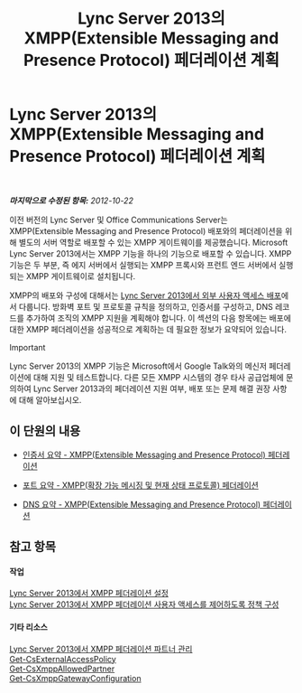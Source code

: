 ﻿---
title: Lync Server 2013의 XMPP(Extensible Messaging and Presence Protocol) 페더레이션 계획
TOCTitle: Lync Server 2013의 XMPP(Extensible Messaging and Presence Protocol) 페더레이션 계획
ms:assetid: 952b33e2-1f58-4831-9a39-1dfec2a316ad
ms:mtpsurl: https://technet.microsoft.com/ko-kr/library/JJ205107(v=OCS.15)
ms:contentKeyID: 49304422
ms.date: 08/10/2015
mtps_version: v=OCS.15
ms.translationtype: HT
---

# Lync Server 2013의 XMPP(Extensible Messaging and Presence Protocol) 페더레이션 계획

 

_**마지막으로 수정된 항목:** 2012-10-22_

이전 버전의 Lync Server 및 Office Communications Server는 XMPP(Extensible Messaging and Presence Protocol) 배포와의 페더레이션을 위해 별도의 서버 역할로 배포할 수 있는 XMPP 게이트웨이를 제공했습니다. Microsoft Lync Server 2013에서는 XMPP 기능을 하나의 기능으로 배포할 수 있습니다. XMPP 기능은 두 부분, 즉 에지 서버에서 실행되는 XMPP 프록시와 프런트 엔드 서버에서 실행되는 XMPP 게이트웨이로 설치됩니다.

XMPP의 배포와 구성에 대해서는 [Lync Server 2013에서 외부 사용자 액세스 배포](lync-server-2013-deploying-external-user-access.md)에서 다룹니다. 방화벽 포트 및 프로토콜 규칙을 정의하고, 인증서를 구성하고, DNS 레코드를 추가하여 조직의 XMPP 지원을 계획해야 합니다. 이 섹션의 다음 항목에는 배포에 대한 XMPP 페더레이션을 성공적으로 계획하는 데 필요한 정보가 요약되어 있습니다.


> [!IMPORTANT]
> Lync Server 2013의 XMPP 기능은 Microsoft에서 Google Talk와의 메신저 페더레이션에 대해 지원 및 테스트합니다. 다른 모든 XMPP 시스템의 경우 타사 공급업체에 문의하여 Lync Server 2013과의 페더레이션 지원 여부, 배포 또는 문제 해결 권장 사항에 대해 알아보십시오.



## 이 단원의 내용

  - [인증서 요약 - XMPP(Extensible Messaging and Presence Protocol) 페더레이션](lync-server-2013-certificate-summary-extensible-messaging-and-presence-protocol-xmpp-federation.md)

  - [포트 요약 - XMPP(확장 가능 메시징 및 현재 상태 프로토콜) 페더레이션](lync-server-2013-port-summary-extensible-messaging-and-presence-protocol-xmpp-federation.md)

  - [DNS 요약 - XMPP(Extensible Messaging and Presence Protocol) 페더레이션](lync-server-2013-dns-summary-extensible-messaging-and-presence-protocol-xmpp-federation.md)

## 참고 항목

#### 작업

[Lync Server 2013에서 XMPP 페더레이션 설정](lync-server-2013-setting-up-xmpp-federation.md)  
[Lync Server 2013에서 XMPP 페더레이션 사용자 액세스를 제어하도록 정책 구성](lync-server-2013-configure-policies-to-control-xmpp-federated-user-access.md)  

#### 기타 리소스

[Lync Server 2013에서 XMPP 페더레이션 파트너 관리](lync-server-2013-manage-xmpp-federated-partners-for-your-organization.md)  
[Get-CsExternalAccessPolicy](get-csexternalaccesspolicy.md)  
[Get-CsXmppAllowedPartner](get-csxmppallowedpartner.md)  
[Get-CsXmppGatewayConfiguration](get-csxmppgatewayconfiguration.md)

